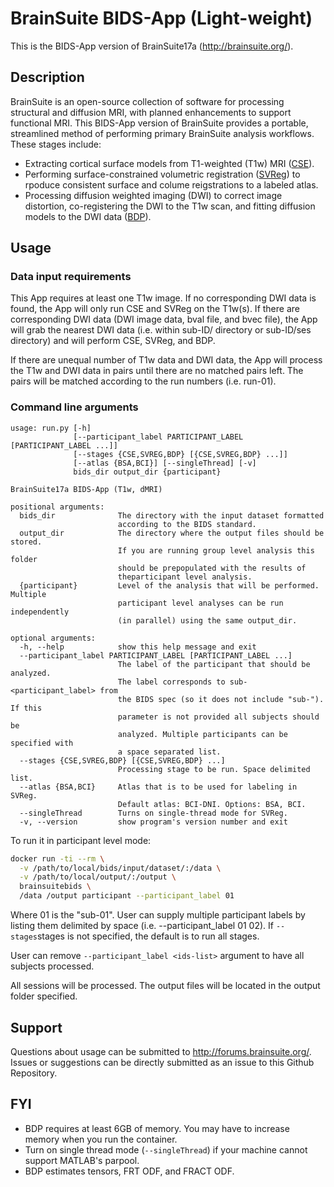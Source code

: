 # BrainSuite BIDS-App (Light-weight)
This is the BIDS-App version of BrainSuite17a (http://brainsuite.org/). 

## Description
BrainSuite is an open-source collection of software for processing structural and diffusion MRI, with planned enhancements to support functional MRI. This BIDS-App version of BrainSuite provides a portable, streamlined method of performing primary BrainSuite analysis workflows. 
These stages include: 
* Extracting cortical surface models from T1-weighted (T1w) MRI ([CSE](http://brainsuite.org/processing/surfaceextraction/)).
* Performing surface-constrained volumetric registration ([SVReg](http://brainsuite.org/processing/svreg/)) to rpoduce consistent surface and colume reigstrations to a labeled atlas.
* Processing diffusion weighted imaging (DWI) to correct image distortion, co-registering the DWI to the T1w scan, and fitting diffusion models to the DWI data ([BDP](http://brainsuite.org/processing/diffusion/)). 

## Usage
### Data input requirements
This App requires at least one T1w image. If no corresponding DWI data is found, the App will only run CSE and SVReg on the T1w(s). If there are corresponding DWI data (DWI image data, bval file, and bvec file), the App will grab the nearest DWI data (i.e. within sub-ID/ directory or sub-ID/ses directory) and will perform CSE, SVReg, and BDP. 

If there are unequal number of T1w data and DWI data, the App will process the T1w and DWI data in pairs until there are no matched pairs left. The pairs will be matched according to the run numbers (i.e. run-01). 

### Command line arguments
```
usage: run.py [-h]
              [--participant_label PARTICIPANT_LABEL [PARTICIPANT_LABEL ...]]
              [--stages {CSE,SVREG,BDP} [{CSE,SVREG,BDP} ...]]
              [--atlas {BSA,BCI}] [--singleThread] [-v]
              bids_dir output_dir {participant}

BrainSuite17a BIDS-App (T1w, dMRI)

positional arguments:
  bids_dir              The directory with the input dataset formatted
                        according to the BIDS standard.
  output_dir            The directory where the output files should be stored.
                        If you are running group level analysis this folder
                        should be prepopulated with the results of
                        theparticipant level analysis.
  {participant}         Level of the analysis that will be performed. Multiple
                        participant level analyses can be run independently
                        (in parallel) using the same output_dir.

optional arguments:
  -h, --help            show this help message and exit
  --participant_label PARTICIPANT_LABEL [PARTICIPANT_LABEL ...]
                        The label of the participant that should be analyzed.
                        The label corresponds to sub-<participant_label> from
                        the BIDS spec (so it does not include "sub-"). If this
                        parameter is not provided all subjects should be
                        analyzed. Multiple participants can be specified with
                        a space separated list.
  --stages {CSE,SVREG,BDP} [{CSE,SVREG,BDP} ...]
                        Processing stage to be run. Space delimited list.
  --atlas {BSA,BCI}     Atlas that is to be used for labeling in SVReg.
                        Default atlas: BCI-DNI. Options: BSA, BCI.
  --singleThread        Turns on single-thread mode for SVReg.
  -v, --version         show program's version number and exit

```
To run it in participant level mode:
```bash
docker run -ti --rm \
  -v /path/to/local/bids/input/dataset/:/data \
  -v /path/to/local/output/:/output \
  brainsuitebids \
  /data /output participant --participant_label 01
```
Where 01 is the "sub-01". User can supply multiple participant labels by listing them delimited by space (i.e. --participant_label 01 02). If ``` --stages ```stages is not specified, the default is to run all stages. 

User can remove ``` --participant_label <ids-list> ``` argument to have all subjects processed. 

All sessions will be processed. The output files will be located in the output folder specified.

## Support
Questions about usage can be submitted to http://forums.brainsuite.org/. 
Issues or suggestions can be directly submitted as an issue to this Github Repository.

## FYI
* BDP requires at least 6GB of memory. You may have to increase memory when you run the container. 
* Turn on single thread mode (``` --singleThread ```) if your machine cannot support MATLAB's parpool.
* BDP estimates tensors, FRT ODF, and FRACT ODF.
